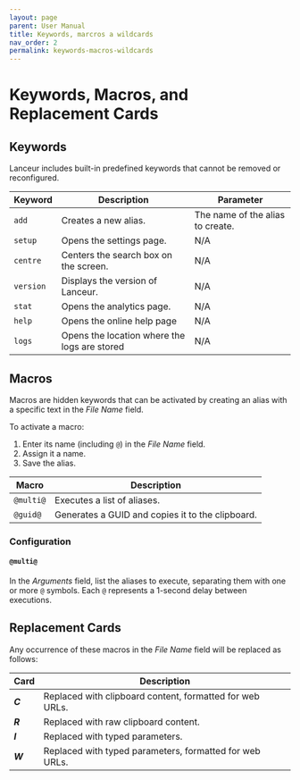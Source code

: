 ```yaml
---
layout: page
parent: User Manual
title: Keywords, marcros a wildcards
nav_order: 2
permalink: keywords-macros-wildcards
---
```


# Keywords, Macros, and Replacement Cards

## Keywords

Lanceur includes built-in predefined keywords that cannot be removed or reconfigured.

| Keyword   | Description                                   | Parameter                        |
|-----------|-----------------------------------------------| -------------------------------- |
| `add`     | Creates a new alias.                          | The name of the alias to create. |
| `setup`   | Opens the settings page.                      | N/A                              |
| `centre`  | Centers the search box on the screen.         | N/A                              |
| `version` | Displays the version of Lanceur.              | N/A                              |
| `stat`    | Opens the analytics page.                     | N/A                              |
| `help`    | Opens the online help page                    | N/A                              |
| `logs`    | Opens the location where the logs are stored  | N/A                              |

## Macros

Macros are hidden keywords that can be activated by creating an alias with a specific text in the _File Name_ field.

To activate a macro:

1. Enter its name (including `@`) in the _File Name_ field.
2. Assign it a name.
3. Save the alias.

| Macro     | Description                                      |
| --------- | ------------------------------------------------ |
| `@multi@` | Executes a list of aliases.                      |
| `@guid@`  | Generates a GUID and copies it to the clipboard. |

### Configuration

#### `@multi@`

In the _Arguments_ field, list the aliases to execute, separating them with one or more `@` symbols. Each `@` represents a 1-second delay between executions.

## Replacement Cards

Any occurrence of these macros in the _File Name_ field will be replaced as follows:

| Card    | Description                                              |
| ------- | -------------------------------------------------------- |
| **$C$** | Replaced with clipboard content, formatted for web URLs. |
| **$R$** | Replaced with raw clipboard content.                     |
| **$I$** | Replaced with typed parameters.                          |
| **$W$** | Replaced with typed parameters, formatted for web URLs.  |
